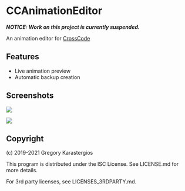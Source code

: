# CCAnimationEditor
***NOTICE: Work on this project is currently suspended.***

An animation editor for [CrossCode](https://cross-code.com)

## Features
* Live animation preview
* Automatic backup creation

## Screenshots

![](http://gregnk.com/images/Screenshots/CCAnimationEditor/Sheets.png)

![](http://gregnk.com/images/Screenshots/CCAnimationEditor/Animations.png)

## Copyright
(c) 2019-2021 Gregory Karastergios

This program is distributed under the ISC License. See LICENSE.md for more details.

For 3rd party licenses, see LICENSES_3RDPARTY.md.
